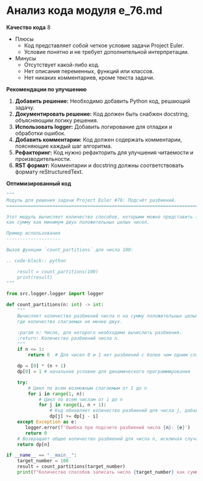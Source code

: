 # Анализ кода модуля e_76.md

**Качество кода**
8
- Плюсы
    - Код представляет собой четкое условие задачи Project Euler.
    - Условие понятно и не требует дополнительной интерпретации.
- Минусы
    - Отсутствует какой-либо код.
    - Нет описания переменных, функций или классов.
    - Нет никаких комментариев, кроме текста задачи.

**Рекомендации по улучшению**

1. **Добавить решение:** Необходимо добавить Python код, решающий задачу.
2. **Документировать решение:** Код должен быть снабжен docstring, объясняющим логику решения.
3. **Использовать logger:** Добавить логирование для отладки и обработки ошибок.
4. **Добавить комментарии:** Код должен содержать комментарии, поясняющие каждый шаг алгоритма.
5. **Рефакторинг:** Код нужно рефакторить для улучшения читаемости и производительности.
6. **RST формат:** Комментарии и docstring должны соответствовать формату reStructuredText.

**Оптимизированный код**
```python
"""
Модуль для решения задачи Project Euler #76: Подсчёт разбиений.
=========================================================================================

Этот модуль вычисляет количество способов, которыми можно представить заданное число
как сумму как минимум двух положительных целых чисел.

Пример использования
--------------------

Вызов функции `count_partitions` для числа 100:

.. code-block:: python

    result = count_partitions(100)
    print(result)
"""

from src.logger.logger import logger

def count_partitions(n: int) -> int:
    """
    Вычисляет количество разбиений числа n на сумму положительных целых чисел,
    где количество слагаемых не менее двух.

    :param n: Число, для которого необходимо вычислить разбиения.
    :return: Количество разбиений числа n.
    """
    if n <= 1:
        return 0  # Для чисел 0 и 1 нет разбиений с более чем одним слагаемым

    dp = [0] * (n + 1)
    dp[0] = 1 # начальное условие для динамического программирования

    try:
        # Цикл по всем возможным слагаемым от 1 до n
        for i in range(1, n):
            # Цикл по всем числам от i до n
            for j in range(i, n + 1):
                # Код обновляет количество разбиений для числа j, добавляя количество разбиений числа j - i
                dp[j] += dp[j - i]
    except Exception as e:
       logger.error(f'Ошибка при подсчете разбиений числа {n}: {e}')
       return 0
    # Возвращает общее количество разбиений для числа n, исключая случай, когда n равно самому себе
    return dp[n]

if __name__ == "__main__":
    target_number = 100
    result = count_partitions(target_number)
    print(f"Количество способов записать число {target_number} как сумму как минимум двух положительных целых чисел: {result}")
```
